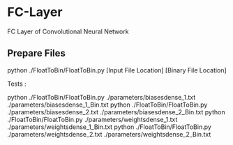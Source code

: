 # FC-Layer

FC Layer of Convolutional Neural Network

## Prepare Files

python ./FloatToBin/FloatToBin.py [Input File Location] [Binary File Location]

Tests :

python ./FloatToBin/FloatToBin.py ./parameters/biasesdense_1.txt ./parameters/biasesdense_1_Bin.txt
python ./FloatToBin/FloatToBin.py ./parameters/biasesdense_2.txt ./parameters/biasesdense_2_Bin.txt
python ./FloatToBin/FloatToBin.py ./parameters/weightsdense_1.txt ./parameters/weightsdense_1_Bin.txt
python ./FloatToBin/FloatToBin.py ./parameters/weightsdense_2.txt ./parameters/weightsdense_2_Bin.txt
